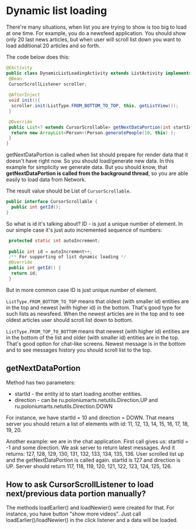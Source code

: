 Dynamic list loading
======
There're many situations, when list you are trying to show is too big to load at one time. For example, you do a newsfeed application. You should show only 20 last news articles, but when user will scroll list down you want to load additional 20 articles and so forth.

The code below does this:

```java
@EActivity
public class DynamicListLoadingActivity extends ListActivity implements DataSource {
 @Bean
 CursorScrollListener scroller;
	
 @AfterInject
 void init(){
  scroller.init(ListType.FROM_BOTTOM_TO_TOP, this, getListView());
 }

 @Override
 public List<? extends CursorScrollable> getNextDataPortion(int startId, String direction) {
  return new ArrayList<Person>(Person.generatePeople(10, this) );
 }
}
```

getNextDataPortion is called when list should prepare for render data that it doesn't have right now. So you should load/generate new data. In this example for simplicity we generate data. But you should know, that **getNextDataPortion is called from the background thread**, so you are able easily to load data from Network.

The result value should be List of `CursorScrollable`.
```java
public interface CursorScrollable {
  public int getId();
}
```

So what is id it's talking about? ID - is just a unique number of element. In our simple case it's just auto incremented sequence of numbers:

```java
 protected static int autoIncrement;
	
 public int id = autoIncrement++;
 /** For supporting of list dynamic loading */
 @Override
 public int getId() {
  return id;
 }
```

But in more common case ID is just unique number of element.

`ListType.FROM_BOTTOM_TO_TOP` means that oldest (with smaller id) entities are in the top and newest (with higher id) in the bottom.
That's good type for such lists as newsfeed. When the newest articles are in the top and to see oldest articles user should scroll list down to bottom.

`ListType.FROM_TOP_TO_BOTTOM` means that newest (with higher id) entities are in the bottom of the list and older (with smaller id) entities are in the top. That's good option for chat-like screens. Newest message is in the bottom and to see messages history you should scroll list to the top.

## getNextDataPortion
Method has two parameters:

+ startId - the entity id to start loading another entities.
+ direction - can be ru.poloniumarts.netutils.Direction.UP and ru.poloniumarts.netutils.Direction.DOWN

For instance, we have startId = 10 and direction = DOWN. That means server you should return a list of elements with id: 11, 12, 13, 14, 15, 16, 17, 18, 19, 20.

Another example: we are in the chat application. First call gives us: startId = -1 and some direction. We ask server to return latest messages. And it returns: 127, 128, 129, 130, 131, 132, 133, 134, 135, 136. User scrolled list up and the getNextDataPortion is called again. startId is 127 and direction is UP. Server should return 117, 118, 119, 120, 121, 122, 123, 124, 125, 126.

## How to ask CursorScrollListener to load next/previous data portion manually?
The methods loadEarlier() and loadNewier() were created for that. For instance, you have button "show more videos". Just call loadEarlier()/loadNewier() in the click listener and a data will be loaded.